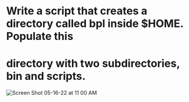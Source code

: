 # Write a script that creates a directory called bpl inside $HOME. Populate this
# directory with two subdirectories, bin and scripts.

![Screen Shot 05-16-22 at 11 00 AM](https://user-images.githubusercontent.com/46776355/168591950-952ff95b-c881-477b-89a9-3ffd62bb6ebe.PNG)
